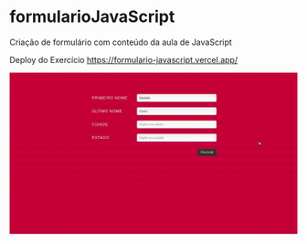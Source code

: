 # formularioJavaScript
Criação de formulário com conteúdo da aula de JavaScript

Deploy do Exercício
https://formulario-javascript.vercel.app/

![](deploy.gif)
